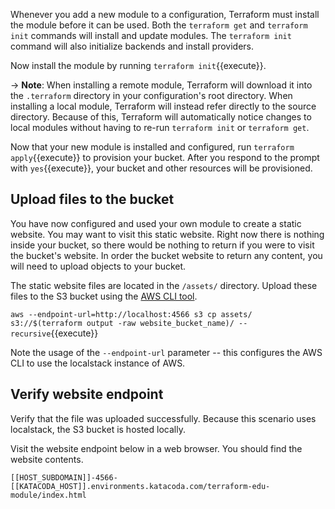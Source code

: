 
Whenever you add a new module to a configuration, Terraform must install the
module before it can be used. Both the `terraform get` and `terraform init`
commands will install and update modules. The `terraform init` command will also
initialize backends and install providers.

Now install the module by running `terraform init`{{execute}}.

-> **Note**: When installing a remote module, Terraform will download it into
the `.terraform` directory in your configuration's root directory. When
installing a local module, Terraform will instead refer directly to the source
directory. Because of this, Terraform will automatically notice changes to
local modules without having to re-run `terraform init` or `terraform get`.

Now that your new module is installed and configured, run `terraform apply`{{execute}} to
provision your bucket. After you respond to the prompt with `yes`{{execute}}, 
your bucket and other resources will be provisioned.

## Upload files to the bucket

You have now configured and used your own module to create a static website. You
may want to visit this static website. Right now there is nothing inside your
bucket, so there would be nothing to return if you were to visit the bucket's website. 
In order the bucket website to return any content, you will need to upload 
objects to your bucket. 

The static website files are located in the `/assets/` directory. Upload these
files to the S3 bucket using the [AWS CLI tool](https://aws.amazon.com/cli/).

`aws --endpoint-url=http://localhost:4566 s3 cp assets/ s3://$(terraform output -raw website_bucket_name)/ --recursive`{{execute}}

Note the usage of the `--endpoint-url` parameter -- this configures the AWS CLI
to use the localstack instance of AWS. 

## Verify website endpoint

Verify that the file was uploaded successfully. Because this scenario uses
localstack, the S3 bucket is hosted locally.

Visit the website endpoint below in a web browser. You should find the website
contents.

`[[HOST_SUBDOMAIN]]-4566-[[KATACODA_HOST]].environments.katacoda.com/terraform-edu-module/index.html`
